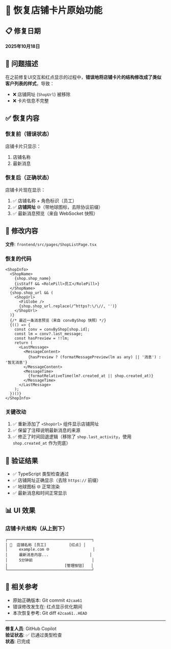 # 🔧 恢复店铺卡片原始功能

## 📋 修复日期
**2025年10月18日**

## 🎯 问题描述

在之前修复UI交互和红点显示的过程中，**错误地将店铺卡片的结构修改成了类似客户列表的样式**，导致：
- ❌ 店铺网址 (`ShopUrl`) 被移除
- ❌ 卡片信息不完整

## ✅ 恢复内容

### 恢复前（错误状态）
店铺卡片只显示：
1. 店铺名称
2. 最新消息

### 恢复后（正确状态）
店铺卡片现在显示：
1. ✅ 店铺名称 + 角色标识（员工）
2. ✅ **店铺网址** 🌐（带地球图标，去除协议前缀）
3. ✅ 最新消息预览（来自 WebSocket 快照）

## 🔧 修改内容

**文件**: `frontend/src/pages/ShopListPage.tsx`

### 恢复的代码
```tsx
<ShopInfo>
  <ShopName>
    {shop.shop_name}
    {isStaff && <RolePill>员工</RolePill>}
  </ShopName>
  {shop.shop_url && (
    <ShopUrl>
      <FiGlobe />
      {shop.shop_url.replace(/^https?:\/\//, '')}
    </ShopUrl>
  )}
  {/* 最近一条消息预览（来自 convByShop 快照）*/}
  {(() => {
    const conv = convByShop[shop.id];
    const lm = conv?.last_message;
    const hasPreview = !!lm;
    return (
      <LastMessage>
        <MessageContent>
          {hasPreview ? (formatMessagePreview(lm as any) || '消息') : '暂无消息'}
        </MessageContent>
        <MessageTime>
          {formatRelativeTime(lm?.created_at || shop.created_at)}
        </MessageTime>
      </LastMessage>
    );
  })()}
</ShopInfo>
```

### 关键改动
1. ✅ 重新添加了 `<ShopUrl>` 组件显示店铺网址
2. ✅ 保留了注释说明最新消息的来源
3. ✅ 修正了时间回退逻辑（移除了 `shop.last_activity`，使用 `shop.created_at` 作为兜底）

## 🧪 验证结果

- ✅ TypeScript 类型检查通过
- ✅ 店铺网址正确显示（去除 `https://` 前缀）
- ✅ 地球图标 🌐 正常渲染
- ✅ 最新消息和时间正常显示

## 📊 UI 效果

### 店铺卡片结构（从上到下）
```
┌─────────────────────────────────────┐
│ 🏪  店铺名称 [员工]          [红点] │
│     example.com 🌐                   │
│     最新消息内容...                  │
│     5分钟前                          │
│                         [管理按钮]   │
└─────────────────────────────────────┘
```

## 📝 相关参考

- 原始正确版本: Git commit `42caa61`
- 错误修改发生在: 红点显示优化期间
- 本次恢复参考: Git diff `42caa61..HEAD`

---

**修复人员**: GitHub Copilot  
**验证状态**: ✅ 已通过类型检查  
**状态**: 已完成
